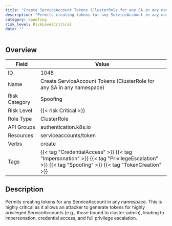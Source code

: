 ```yaml
---
title: "Create ServiceAccount Tokens (ClusterRole for any SA in any namespace)"
description: "Permits creating tokens for any ServiceAccount in any namespace. This is highly critical as it allows an attacker to generate tokens for highly privileged ServiceAccounts (e.g., those bound to cluster-admin), leading to impersonation, credential access, and full privilege escalation."
category: Spoofing
risk_level: RiskLevelCritical
date: ""
---
```


## Overview

| Field         | Value                                                                                                                                           |
| ------------- | ----------------------------------------------------------------------------------------------------------------------------------------------- |
| ID            | 1048                                                                                                                                            |
| Name          | Create ServiceAccount Tokens (ClusterRole for any SA in any namespace)                                                                          |
| Risk Category | Spoofing                                                                                                                                        |
| Risk Level    | {{< risk Critical >}}                                                                                                                           |
| Role Type     | ClusterRole                                                                                                                                     |
| API Groups    | authentication.k8s.io                                                                                                                           |
| Resources     | serviceaccounts/token                                                                                                                           |
| Verbs         | create                                                                                                                                          |
| Tags          | {{< tag "CredentialAccess" >}} {{< tag "Impersonation" >}} {{< tag "PrivilegeEscalation" >}} {{< tag "Spoofing" >}} {{< tag "TokenCreation" >}} |

## Description

Permits creating tokens for any ServiceAccount in any namespace. This is highly critical as it allows an attacker to generate tokens for highly privileged ServiceAccounts (e.g., those bound to cluster-admin), leading to impersonation, credential access, and full privilege escalation.
